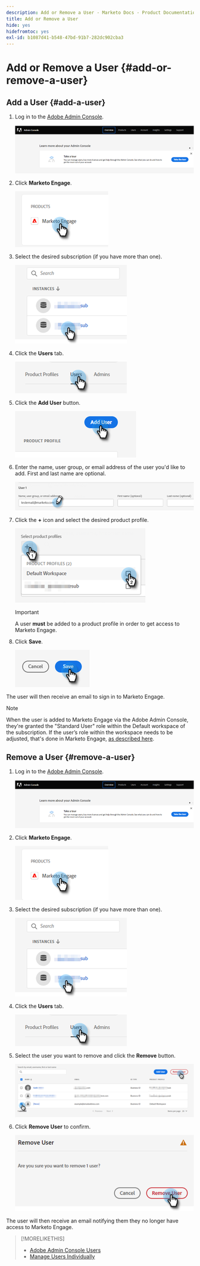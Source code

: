 ```yaml
---
description: Add or Remove a User - Marketo Docs - Product Documentation
title: Add or Remove a User
hide: yes
hidefromtoc: yes
exl-id: b1087d41-b548-47bd-91b7-282dc902cba3
---
```

# Add or Remove a User {#add-or-remove-a-user}

## Add a User {#add-a-user}

1. Log in to the [Adobe Admin Console](https://adminconsole.adobe.com/).

   ![](assets/add-or-remove-a-user-1.png)

1. Click **Marketo Engage**.

   ![](assets/add-or-remove-a-user-2.png)

1. Select the desired subscription (if you have more than one).

   ![](assets/add-or-remove-a-user-3.png)

1. Click the **Users** tab.

   ![](assets/add-or-remove-a-user-4.png)

1. Click the **Add User** button.

   ![](assets/add-or-remove-a-user-5.png)

1. Enter the name, user group, or email address of the user you'd like to add. First and last name are optional.

   ![](assets/add-or-remove-a-user-6.png)

1. Click the **+** icon and select the desired product profile.

   ![](assets/add-or-remove-a-user-7.png)

   >[!IMPORTANT]
   >
   >A user **must** be added to a product profile in order to get access to Marketo Engage.

1. Click **Save**.

   ![](assets/add-or-remove-a-user-8.png)

The user will then receive an email to sign in to Marketo Engage.

>[!NOTE]
>
>When the user is added to Marketo Engage via the Adobe Admin Console, they're granted the "Standard User" role within the Default workspace of the subscription. If the user’s role within the workspace needs to be adjusted, that's done in Marketo Engage, [as described here](/help/marketo/product-docs/administration/users-and-roles/managing-user-roles-and-permissions.md).

## Remove a User {#remove-a-user}

1. Log in to the [Adobe Admin Console](https://adminconsole.adobe.com/).

   ![](assets/add-or-remove-a-user-9.png)

1. Click **Marketo Engage**.

   ![](assets/add-or-remove-a-user-10.png)

1. Select the desired subscription (if you have more than one).

   ![](assets/add-or-remove-a-user-11.png)

1. Click the **Users** tab.

   ![](assets/add-or-remove-a-user-12.png)

1. Select the user you want to remove and click the **Remove** button.

   ![](assets/add-or-remove-a-user-13.png)

1. Click **Remove User** to confirm.

   ![](assets/add-or-remove-a-user-14.png)

The user will then receive an email notifying them they no longer have access to Marketo Engage.

>[!MORELIKETHIS]
>
>* [Adobe Admin Console Users](https://helpx.adobe.com/enterprise/using/users.html)
>* [Manage Users Individually](https://helpx.adobe.com/enterprise/using/manage-users-individually.html)

